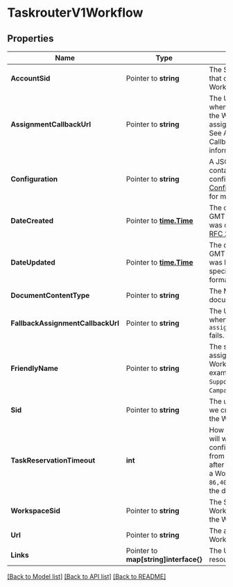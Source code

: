 # TaskrouterV1Workflow

## Properties

Name | Type | Description | Notes
------------ | ------------- | ------------- | -------------
**AccountSid** | Pointer to **string** | The SID of the [Account](https://www.twilio.com/docs/iam/api/account) that created the Workflow resource. |
**AssignmentCallbackUrl** | Pointer to **string** | The URL that we call when a task managed by the Workflow is assigned to a Worker. See Assignment Callback URL for more information. |
**Configuration** | Pointer to **string** | A JSON string that contains the Workflow's configuration. See [Configuring Workflows](https://www.twilio.com/docs/taskrouter/workflow-configuration) for more information. |
**DateCreated** | Pointer to [**time.Time**](time.Time.md) | The date and time in GMT when the resource was created specified in [RFC 2822](https://www.ietf.org/rfc/rfc2822.txt) format. |
**DateUpdated** | Pointer to [**time.Time**](time.Time.md) | The date and time in GMT when the resource was last updated specified in [RFC 2822](https://www.ietf.org/rfc/rfc2822.txt) format. |
**DocumentContentType** | Pointer to **string** | The MIME type of the document. |
**FallbackAssignmentCallbackUrl** | Pointer to **string** | The URL that we call when a call to the `assignment_callback_url` fails. |
**FriendlyName** | Pointer to **string** | The string that you assigned to describe the Workflow resource. For example, `Customer Support` or `2014 Election Campaign`. |
**Sid** | Pointer to **string** | The unique string that we created to identify the Workflow resource. |
**TaskReservationTimeout** | **int** | How long TaskRouter will wait for a confirmation response from your application after it assigns a Task to a Worker. Can be up to `86,400` (24 hours) and the default is `120`. |[optional] [default to 0]
**WorkspaceSid** | Pointer to **string** | The SID of the Workspace that contains the Workflow. |
**Url** | Pointer to **string** | The absolute URL of the Workflow resource. |
**Links** | Pointer to **map[string]interface{}** | The URLs of related resources. |

[[Back to Model list]](../README.md#documentation-for-models) [[Back to API list]](../README.md#documentation-for-api-endpoints) [[Back to README]](../README.md)


